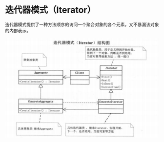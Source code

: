 # 迭代器模式（Iterator）

迭代器模式提供了一种方法顺序的访问一个聚合对象的各个元素，又不暴漏该对象的内部表示。

![image-20210818002321923](../source/img/image-20210818002321923.png)